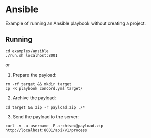 # Ansible

Example of running an Ansible playbook without creating a project.

## Running

```
cd examples/ansible
./run.sh localhost:8001
```

or

1. Prepare the payload:

```
rm -rf target && mkdir target
cp -R playbook concord.yml target/
```

2. Archive the payload:

```
cd target && zip -r payload.zip ./*
```

3. Send the payload to the server:

```
curl -v -u username -F archive=@payload.zip http://localhost:8001/api/v1/process
```
